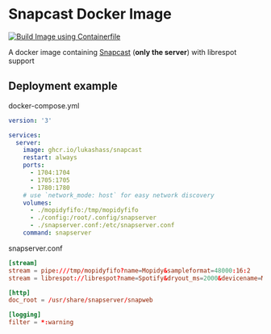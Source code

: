 # Snapcast Docker Image

[![Build Image using Containerfile](https://github.com/lukashass/snapcast/actions/workflows/build.yml/badge.svg)](https://github.com/lukashass/snapcast/actions/workflows/build.yml)

A docker image containing [Snapcast](https://github.com/badaix/snapcast) (__only the server__) with librespot support

## Deployment example

docker-compose.yml

```yml
version: '3'

services:
  server:
    image: ghcr.io/lukashass/snapcast
    restart: always
    ports:
      - 1704:1704
      - 1705:1705
      - 1780:1780
    # use `network_mode: host` for easy network discovery
    volumes:
      - ./mopidyfifo:/tmp/mopidyfifo
      - ./config:/root/.config/snapserver
      - ./snapserver.conf:/etc/snapserver.conf
    command: snapserver
```

snapserver.conf

```conf
[stream]
stream = pipe:///tmp/mopidyfifo?name=Mopidy&sampleformat=48000:16:2
stream = librespot://librespot?name=Spotify&dryout_ms=2000&devicename=Multiroom&autoplay=true

[http]
doc_root = /usr/share/snapserver/snapweb

[logging]
filter = *:warning
```
